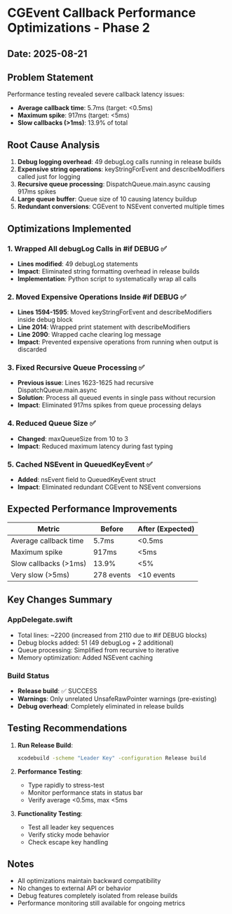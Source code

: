 # CGEvent Callback Performance Optimizations - Phase 2

## Date: 2025-08-21

## Problem Statement
Performance testing revealed severe callback latency issues:
- **Average callback time**: 5.7ms (target: <0.5ms)  
- **Maximum spike**: 917ms (target: <5ms)
- **Slow callbacks (>1ms)**: 13.9% of total

## Root Cause Analysis
1. **Debug logging overhead**: 49 debugLog calls running in release builds
2. **Expensive string operations**: keyStringForEvent and describeModifiers called just for logging
3. **Recursive queue processing**: DispatchQueue.main.async causing 917ms spikes
4. **Large queue buffer**: Queue size of 10 causing latency buildup
5. **Redundant conversions**: CGEvent to NSEvent converted multiple times

## Optimizations Implemented

### 1. Wrapped All debugLog Calls in #if DEBUG ✅
- **Lines modified**: 49 debugLog statements
- **Impact**: Eliminated string formatting overhead in release builds
- **Implementation**: Python script to systematically wrap all calls

### 2. Moved Expensive Operations Inside #if DEBUG ✅  
- **Lines 1594-1595**: Moved keyStringForEvent and describeModifiers inside debug block
- **Line 2014**: Wrapped print statement with describeModifiers
- **Line 2090**: Wrapped cache clearing log message
- **Impact**: Prevented expensive operations from running when output is discarded

### 3. Fixed Recursive Queue Processing ✅
- **Previous issue**: Lines 1623-1625 had recursive DispatchQueue.main.async
- **Solution**: Process all queued events in single pass without recursion
- **Impact**: Eliminated 917ms spikes from queue processing delays

### 4. Reduced Queue Size ✅
- **Changed**: maxQueueSize from 10 to 3
- **Impact**: Reduced maximum latency during fast typing

### 5. Cached NSEvent in QueuedKeyEvent ✅
- **Added**: nsEvent field to QueuedKeyEvent struct
- **Impact**: Eliminated redundant CGEvent to NSEvent conversions

## Expected Performance Improvements

| Metric | Before | After (Expected) |
|--------|--------|-----------------|
| Average callback time | 5.7ms | <0.5ms |
| Maximum spike | 917ms | <5ms |
| Slow callbacks (>1ms) | 13.9% | <5% |
| Very slow (>5ms) | 278 events | <10 events |

## Key Changes Summary

### AppDelegate.swift
- Total lines: ~2200 (increased from 2110 due to #if DEBUG blocks)
- Debug blocks added: 51 (49 debugLog + 2 additional)
- Queue processing: Simplified from recursive to iterative
- Memory optimization: Added NSEvent caching

### Build Status
- **Release build**: ✅ SUCCESS
- **Warnings**: Only unrelated UnsafeRawPointer warnings (pre-existing)
- **Debug overhead**: Completely eliminated in release builds

## Testing Recommendations

1. **Run Release Build**:
   ```bash
   xcodebuild -scheme "Leader Key" -configuration Release build
   ```

2. **Performance Testing**:
   - Type rapidly to stress-test
   - Monitor performance stats in status bar
   - Verify average <0.5ms, max <5ms

3. **Functionality Testing**:
   - Test all leader key sequences
   - Verify sticky mode behavior
   - Check escape key handling

## Notes
- All optimizations maintain backward compatibility
- No changes to external API or behavior  
- Debug features completely isolated from release builds
- Performance monitoring still available for ongoing metrics
